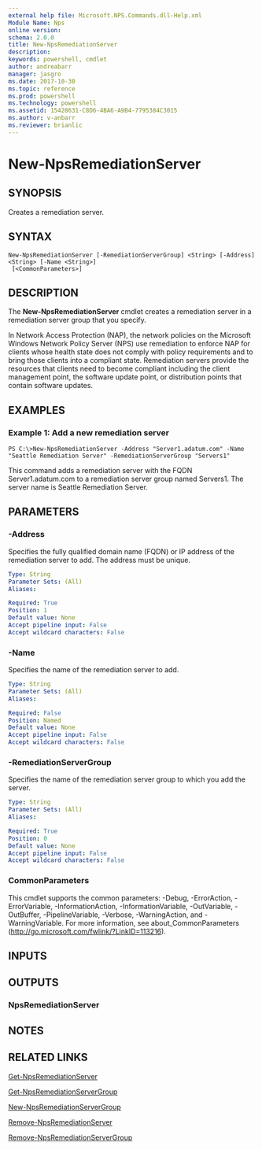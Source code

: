 ```yaml
---
external help file: Microsoft.NPS.Commands.dll-Help.xml
Module Name: Nps
online version: 
schema: 2.0.0
title: New-NpsRemediationServer
description: 
keywords: powershell, cmdlet
author: andreabarr
manager: jasgro
ms.date: 2017-10-30
ms.topic: reference
ms.prod: powershell
ms.technology: powershell
ms.assetid: 15428631-C8D6-4BA6-A9B4-7795384C3015
ms.author: v-anbarr
ms.reviewer: brianlic
---
```


# New-NpsRemediationServer

## SYNOPSIS
Creates a remediation server.

## SYNTAX

```
New-NpsRemediationServer [-RemediationServerGroup] <String> [-Address] <String> [-Name <String>]
 [<CommonParameters>]
```

## DESCRIPTION
The **New-NpsRemediationServer** cmdlet creates a remediation server in a remediation server group that you specify.

In Network Access Protection (NAP), the network policies on the Microsoft Windows Network Policy Server (NPS) use remediation to enforce NAP for clients whose health state does not comply with policy requirements and to bring those clients into a compliant state.
Remediation servers provide the resources that clients need to become compliant including the client management point, the software update point, or distribution points that contain software updates.

## EXAMPLES

### Example 1: Add a new remediation server
```
PS C:\>New-NpsRemediationServer -Address "Server1.adatum.com" -Name "Seattle Remediation Server" -RemediationServerGroup "Servers1"
```

This command adds a remediation server with the FQDN Server1.adatum.com to a remediation server group named Servers1.
The server name is Seattle Remediation Server.

## PARAMETERS

### -Address
Specifies the fully qualified domain name (FQDN) or IP address of the remediation server to add.
The address must be unique.

```yaml
Type: String
Parameter Sets: (All)
Aliases: 

Required: True
Position: 1
Default value: None
Accept pipeline input: False
Accept wildcard characters: False
```

### -Name
Specifies the name of the remediation server to add.

```yaml
Type: String
Parameter Sets: (All)
Aliases: 

Required: False
Position: Named
Default value: None
Accept pipeline input: False
Accept wildcard characters: False
```

### -RemediationServerGroup
Specifies the name of the remediation server group to which you add the server.

```yaml
Type: String
Parameter Sets: (All)
Aliases: 

Required: True
Position: 0
Default value: None
Accept pipeline input: False
Accept wildcard characters: False
```

### CommonParameters
This cmdlet supports the common parameters: -Debug, -ErrorAction, -ErrorVariable, -InformationAction, -InformationVariable, -OutVariable, -OutBuffer, -PipelineVariable, -Verbose, -WarningAction, and -WarningVariable. For more information, see about_CommonParameters (http://go.microsoft.com/fwlink/?LinkID=113216).

## INPUTS

## OUTPUTS

### NpsRemediationServer

## NOTES

## RELATED LINKS

[Get-NpsRemediationServer](./Get-NpsRemediationServer.md)

[Get-NpsRemediationServerGroup](./Get-NpsRemediationServerGroup.md)

[New-NpsRemediationServerGroup](./New-NpsRemediationServerGroup.md)

[Remove-NpsRemediationServer](./Remove-NpsRemediationServer.md)

[Remove-NpsRemediationServerGroup](./Remove-NpsRemediationServerGroup.md)

